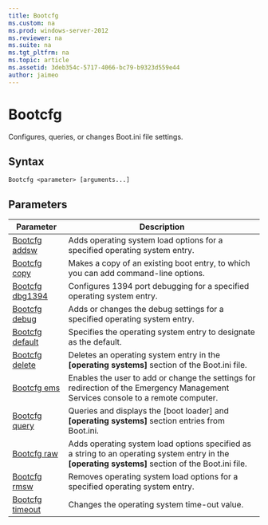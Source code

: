 ```yaml
---
title: Bootcfg
ms.custom: na
ms.prod: windows-server-2012
ms.reviewer: na
ms.suite: na
ms.tgt_pltfrm: na
ms.topic: article
ms.assetid: 3deb354c-5717-4066-bc79-b9323d559e44
author: jaimeo
---
```

# Bootcfg
Configures, queries, or changes Boot.ini file settings.  
  
## Syntax  
  
```  
Bootcfg <parameter> [arguments...]  
```  
  
## Parameters  
  
|Parameter|Description|  
|-------------|---------------|  
|[Bootcfg addsw]()|Adds operating system load options for a specified operating system entry.|  
|[Bootcfg copy]()|Makes a copy of an existing boot entry, to which you can add command\-line options.|  
|[Bootcfg dbg1394]()|Configures 1394 port debugging for a specified operating system entry.|  
|[Bootcfg debug]()|Adds or changes the debug settings for a specified operating system entry.|  
|[Bootcfg default]()|Specifies the operating system entry to designate as the default.|  
|[Bootcfg delete]()|Deletes an operating system entry in the **\[operating systems\]** section of the Boot.ini file.|  
|[Bootcfg ems]()|Enables the user to add or change the settings for redirection of the Emergency Management Services console to a remote computer.|  
|[Bootcfg query]()|Queries and displays the \[boot loader\] and **\[operating systems\]** section entries from Boot.ini.|  
|[Bootcfg raw]()|Adds operating system load options specified as a string to an operating system entry in the **\[operating systems\]** section of the Boot.ini file.|  
|[Bootcfg rmsw]()|Removes operating system load options for a specified operating system entry.|  
|[Bootcfg timeout]()|Changes the operating system time\-out value.|  
  

